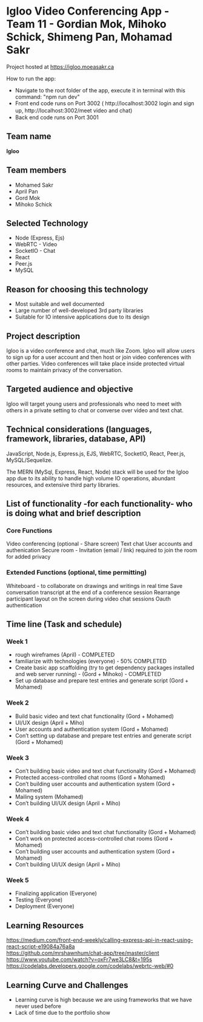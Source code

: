 # Igloo Video Conferencing App - Team 11 - Gordian Mok, Mihoko Schick, Shimeng Pan, Mohamad Sakr

Project hosted at https://igloo.moeasakr.ca

How to run the app:

- Navigate to the root folder of the app, execute it in terminal with this command: "npm run dev"
- Front end code runs on Port 3002 ( http://localhost:3002 login and sign up, http://localhost:3002/meet video and chat) 　　
- Back end code runs on Port 3001

## Team name
__Igloo__

## Team members
* Mohamed Sakr
* April Pan
* Gord Mok
* Mihoko Schick

## Selected Technology

* Node (Express, Ejs)
* WebRTC - Video
* SocketIO - Chat
* React
* Peer.js
* MySQL

## Reason for choosing this technology

* Most suitable and well documented
* Large number of well-developed 3rd party libraries
* Suitable for IO intensive applications due to its design

## Project description
Igloo is a video conference and chat, much like Zoom. Igloo will allow users to sign up for a user account and then host or join video conferences with other parties. Video conferences will take place inside protected virtual rooms to maintain privacy of the conversation.

## Targeted audience and objective
Igloo will target young users and professionals who need to meet with others in a private setting to chat or converse over video and text chat.


## Technical considerations (languages, framework, libraries, database, API)
JavaScript, Node.js, Express.js, EJS, WebRTC, SocketIO, React, Peer.js, MySQL/Sequelize.

The MERN (MySql, Express, React, Node) stack will be used for the Igloo app due to its ability to handle high volume IO operations, abundant resources, and extensive third party libraries.


## List of functionality -for each functionality- who is doing what and brief description

### Core Functions
Video conferencing (optional - Share screen)
Text chat
User accounts and authenication
Secure room - Invitation (email / link) required to join the room for added privacy

### Extended Functions (optional, time permitting)
Whiteboard - to collaborate on drawings and writings in real time
Save conversation transcript at the end of a conference session
Rearrange participant layout on the screen during video chat sessions
Oauth authentication


## Time line (Task and schedule) 

### Week 1
- rough wireframes (April) - COMPLETED
- familiarize with technologies (everyone) - 50% COMPLETED
- Create basic app scaffolding (try to get dependency packages installed and web server running) - (Gord + Mihoko) - COMPLETED
- Set up database and prepare test entries and generate script (Gord + Mohamed)

###  Week 2
- Build basic video and text chat functionality (Gord + Mohamed)
- UI/UX design (April + Miho)
- User accounts and authentication system (Gord + Mohamed)
- Con’t setting up database and prepare test entries and generate script (Gord + Mohamed)
	
###  Week 3
- Con’t building basic video and text chat functionality (Gord + Mohamed)
- Protected access-controlled chat rooms (Gord + Mohamed)
- Con’t building user accounts and authentication system (Gord + Mohamed)
- Mailing system (Mohamed)
- Con’t building UI/UX design (April + Miho)

### Week 4
- Con’t building basic video and text chat functionality (Gord + Mohamed)
- Con’t work on protected access-controlled chat rooms (Gord + Mohamed)
- Con’t building user accounts and authentication system (Gord + Mohamed)
- Con’t building UI/UX design (April + Miho)

### Week 5
- Finalizing application (Everyone)
- Testing (Everyone)
- Deployment (Everyone)

## Learning Resources
https://medium.com/front-end-weekly/calling-express-api-in-react-using-react-script-e19084a76a8a <br>
https://github.com/mrshawnhum/chat-app/tree/master/client <br>
https://www.youtube.com/watch?v=oxFr7we3LC8&t=195s <br>
https://codelabs.developers.google.com/codelabs/webrtc-web/#0 <br>

## Learning Curve and Challenges
- Learning curve is high because we are using frameworks that we have never used before
- Lack of time due to the portfolio show


